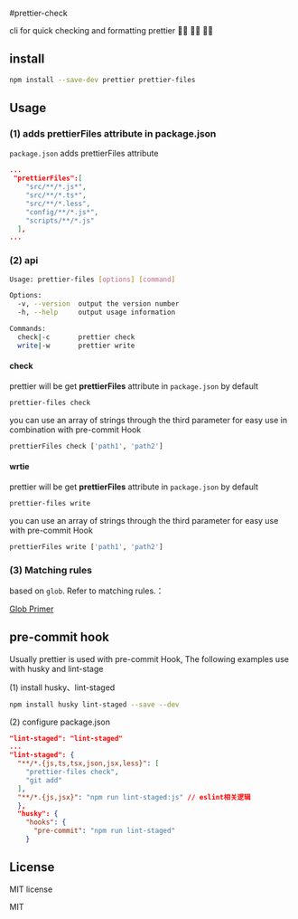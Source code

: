 #prettier-check

cli for quick checking and formatting prettier 🏃🏼 🏃🏼 🏃🏼

## install

```bash
npm install --save-dev prettier prettier-files
```

## Usage

### (1) adds prettierFiles attribute in package.json

`package.json` adds prettierFiles attribute

```json
...
 "prettierFiles":[
    "src/**/*.js*",
    "src/**/*.ts*",
    "src/**/*.less",
    "config/**/*.js*",
    "scripts/**/*.js"
  ],
...
```

### (2) api

```bash
Usage: prettier-files [options] [command]

Options:
  -v, --version  output the version number
  -h, --help     output usage information

Commands:
  check|-c       prettier check
  write|-w       prettier write
```

#### check

prettier will be get **prettierFiles** attribute in `package.json` by default 

```bash
prettier-files check
```

you can use an array of strings through the third parameter for easy use in combination with pre-commit Hook

```bash
prettierFiles check ['path1', 'path2']
```


#### wrtie

prettier will be get **prettierFiles** attribute in `package.json` by default 

```bash
prettier-files write
```

you can use an array of strings through the third parameter for easy use with pre-commit Hook

```bash
prettierFiles write ['path1', 'path2']
```

### (3) Matching rules

based on `glob`. Refer to matching rules.：

[Glob Primer](https://github.com/isaacs/node-glob#readme)

## pre-commit hook

Usually prettier is used with pre-commit Hook, The following examples use with husky and lint-stage

(1) install husky、lint-staged

```bash
npm install husky lint-staged --save --dev
```

(2) configure package.json

```json
"lint-staged": "lint-staged"
...
"lint-staged": {
  "**/*.{js,ts,tsx,json,jsx,less}": [
    "prettier-files check",
    "git add"
  ],
  "**/*.{js,jsx}": "npm run lint-staged:js" // eslint相关逻辑
  },
  "husky": {
    "hooks": {
      "pre-commit": "npm run lint-staged"
    }
```

## License

MIT  license

MIT
